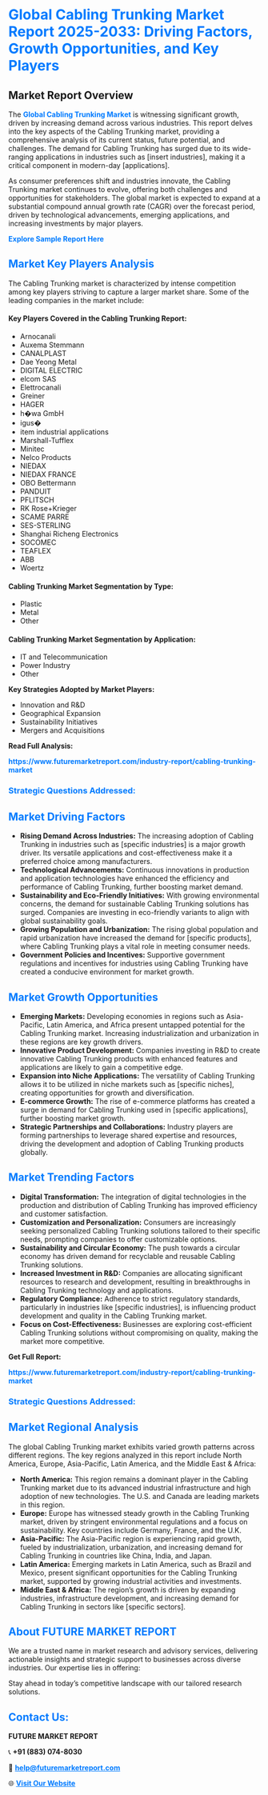 <h1 style="color: #007BFF;">Global Cabling Trunking Market Report 2025-2033: Driving Factors, Growth Opportunities, and Key Players</h1>

<section id="overview">
<h2>Market Report Overview</h2>
<p>The <a href="https://www.futuremarketreport.com/industry-report/cabling-trunking-market" style="color: #007BFF; text-decoration: none;"><strong>Global Cabling Trunking Market</strong></a> is witnessing significant growth, driven by increasing demand across various industries. This report delves into the key aspects of the Cabling Trunking market, providing a comprehensive analysis of its current status, future potential, and challenges. The demand for Cabling Trunking has surged due to its wide-ranging applications in industries such as [insert industries], making it a critical component in modern-day [applications].</p>
<p>As consumer preferences shift and industries innovate, the Cabling Trunking market continues to evolve, offering both challenges and opportunities for stakeholders. The global market is expected to expand at a substantial compound annual growth rate (CAGR) over the forecast period, driven by technological advancements, emerging applications, and increasing investments by major players.</p>
</section>

<section id="overview">
<p><a href="https://www.futuremarketreport.com/request-sample/reportId=46034" style="color: #007BFF; text-decoration: none;"><strong>Explore Sample Report Here</strong></a></p>
</section>

<section id="key-players">
<h2 style="color: #007BFF;">Market Key Players Analysis</h2>
<p>The Cabling Trunking market is characterized by intense competition among key players striving to capture a larger market share. Some of the leading companies in the market include:</p>
<h4>Key Players Covered in the Cabling Trunking Report:</h4>
<ul><li>Arnocanali</li><li>Auxema Stemmann</li><li>CANALPLAST</li><li>Dae Yeong Metal</li><li>DIGITAL ELECTRIC</li><li>elcom SAS</li><li>Elettrocanali</li><li>Greiner</li><li>HAGER</li><li>h�wa GmbH</li><li>igus�</li><li>item industrial applications</li><li>Marshall-Tufflex</li><li>Minitec</li><li>Nelco Products</li><li>NIEDAX</li><li>NIEDAX FRANCE</li><li>OBO Bettermann</li><li>PANDUIT</li><li>PFLITSCH</li><li>RK Rose+Krieger</li><li>SCAME PARRE</li><li>SES-STERLING</li><li>Shanghai Richeng Electronics</li><li>SOCOMEC</li><li>TEAFLEX</li><li>ABB</li><li>Woertz</li></ul>
<h4>Cabling Trunking Market Segmentation by Type:</h4>
<ul><li>Plastic</li><li>Metal</li><li>Other</li></ul>

<h4>Cabling Trunking Market Segmentation by Application:</h4>
<ul><li>IT and Telecommunication</li><li>Power Industry</li><li>Other</li></ul>
<p><strong>Key Strategies Adopted by Market Players:</strong></p>
<ul>
<li>Innovation and R&D</li>
<li>Geographical Expansion</li>
<li>Sustainability Initiatives</li>
<li>Mergers and Acquisitions</li>
</ul>
</section>

<section>
<p><strong>Read Full Analysis: </strong></p><a href="https://www.futuremarketreport.com/industry-report/cabling-trunking-market" style="color: #007BFF; text-decoration: none;"><strong>https://www.futuremarketreport.com/industry-report/cabling-trunking-market</strong></a>
<h3 style="color: #007BFF;">Strategic Questions Addressed:</h3>
</section>

<section id="driving-factors">
<h2 style="color: #007BFF;">Market Driving Factors</h2>
<ul>
<li><strong>Rising Demand Across Industries:</strong> The increasing adoption of Cabling Trunking in industries such as [specific industries] is a major growth driver. Its versatile applications and cost-effectiveness make it a preferred choice among manufacturers.</li>
<li><strong>Technological Advancements:</strong> Continuous innovations in production and application technologies have enhanced the efficiency and performance of Cabling Trunking, further boosting market demand.</li>
<li><strong>Sustainability and Eco-Friendly Initiatives:</strong> With growing environmental concerns, the demand for sustainable Cabling Trunking solutions has surged. Companies are investing in eco-friendly variants to align with global sustainability goals.</li>
<li><strong>Growing Population and Urbanization:</strong> The rising global population and rapid urbanization have increased the demand for [specific products], where Cabling Trunking plays a vital role in meeting consumer needs.</li>
<li><strong>Government Policies and Incentives:</strong> Supportive government regulations and incentives for industries using Cabling Trunking have created a conducive environment for market growth.</li>
</ul>
</section>

<section id="growth-opportunities">
<h2 style="color: #007BFF;">Market Growth Opportunities</h2>
<ul>
<li><strong>Emerging Markets:</strong> Developing economies in regions such as Asia-Pacific, Latin America, and Africa present untapped potential for the Cabling Trunking market. Increasing industrialization and urbanization in these regions are key growth drivers.</li>
<li><strong>Innovative Product Development:</strong> Companies investing in R&D to create innovative Cabling Trunking products with enhanced features and applications are likely to gain a competitive edge.</li>
<li><strong>Expansion into Niche Applications:</strong> The versatility of Cabling Trunking allows it to be utilized in niche markets such as [specific niches], creating opportunities for growth and diversification.</li>
<li><strong>E-commerce Growth:</strong> The rise of e-commerce platforms has created a surge in demand for Cabling Trunking used in [specific applications], further boosting market growth.</li>
<li><strong>Strategic Partnerships and Collaborations:</strong> Industry players are forming partnerships to leverage shared expertise and resources, driving the development and adoption of Cabling Trunking products globally.</li>
</ul>
</section>

<section id="trending-factors">
<h2 style="color: #007BFF;">Market Trending Factors</h2>
<ul>
<li><strong>Digital Transformation:</strong> The integration of digital technologies in the production and distribution of Cabling Trunking has improved efficiency and customer satisfaction.</li>
<li><strong>Customization and Personalization:</strong> Consumers are increasingly seeking personalized Cabling Trunking solutions tailored to their specific needs, prompting companies to offer customizable options.</li>
<li><strong>Sustainability and Circular Economy:</strong> The push towards a circular economy has driven demand for recyclable and reusable Cabling Trunking solutions.</li>
<li><strong>Increased Investment in R&D:</strong> Companies are allocating significant resources to research and development, resulting in breakthroughs in Cabling Trunking technology and applications.</li>
<li><strong>Regulatory Compliance:</strong> Adherence to strict regulatory standards, particularly in industries like [specific industries], is influencing product development and quality in the Cabling Trunking market.</li>
<li><strong>Focus on Cost-Effectiveness:</strong> Businesses are exploring cost-efficient Cabling Trunking solutions without compromising on quality, making the market more competitive.</li>
</ul>
</section>

<section>
<p><strong>Get Full Report: </strong></p><a href="https://www.futuremarketreport.com/industry-report/cabling-trunking-market" style="color: #007BFF; text-decoration: none;"><strong>https://www.futuremarketreport.com/industry-report/cabling-trunking-market</strong></a>
<h3 style="color: #007BFF;">Strategic Questions Addressed:</h3>
</section>


<section id="regional-analysis">
<h2 style="color: #007BFF;">Market Regional Analysis</h2>
<p>The global Cabling Trunking market exhibits varied growth patterns across different regions. The key regions analyzed in this report include North America, Europe, Asia-Pacific, Latin America, and the Middle East & Africa:</p>
<ul>
<li><strong>North America:</strong> This region remains a dominant player in the Cabling Trunking market due to its advanced industrial infrastructure and high adoption of new technologies. The U.S. and Canada are leading markets in this region.</li>
<li><strong>Europe:</strong> Europe has witnessed steady growth in the Cabling Trunking market, driven by stringent environmental regulations and a focus on sustainability. Key countries include Germany, France, and the U.K.</li>
<li><strong>Asia-Pacific:</strong> The Asia-Pacific region is experiencing rapid growth, fueled by industrialization, urbanization, and increasing demand for Cabling Trunking in countries like China, India, and Japan.</li>
<li><strong>Latin America:</strong> Emerging markets in Latin America, such as Brazil and Mexico, present significant opportunities for the Cabling Trunking market, supported by growing industrial activities and investments.</li>
<li><strong>Middle East & Africa:</strong> The region’s growth is driven by expanding industries, infrastructure development, and increasing demand for Cabling Trunking in sectors like [specific sectors].</li>
</ul>
</section>

<footer>
<h2 style="color: #007BFF;">About FUTURE MARKET REPORT</h2>
<p>We are a trusted name in market research and advisory services, delivering actionable insights and strategic support to businesses across diverse industries. Our expertise lies in offering:</p>

<p>Stay ahead in today’s competitive landscape with our tailored research solutions.</p>

<h2 style="color: #007BFF;">Contact Us:</h2>
<p><strong>FUTURE MARKET REPORT</strong></p>
<p>📞 <strong>+91 (883) 074-8030</strong></p>
<p>📧 <strong><a href="mailto:help@futuremarketreport.com" style="color: #007BFF;">help@futuremarketreport.com</a></strong></p>
<p>🌐 <strong><a href="https://www.futuremarketreport.com/" style="color: #007BFF;">Visit Our Website</a></strong></p>
</footer>